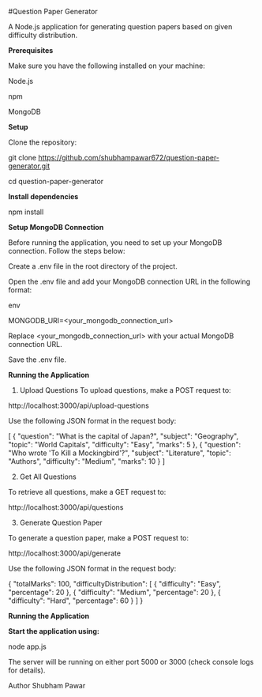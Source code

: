 #Question Paper Generator

A Node.js application for generating question papers based on given difficulty distribution.

**Prerequisites**

Make sure you have the following installed on your machine:

Node.js

npm

MongoDB

**Setup**

Clone the repository:

git clone <https://github.com/shubhampawar672/question-paper-generator.git>

cd question-paper-generator


**Install dependencies**

npm install


**Setup MongoDB Connection**


Before running the application, you need to set up your MongoDB connection. Follow the steps below:

Create a .env file in the root directory of the project.

Open the .env file and add your MongoDB connection URL in the following format:

env


MONGODB_URI=<your_mongodb_connection_url>

Replace <your_mongodb_connection_url> with your actual MongoDB connection URL.


Save the .env file.



**Running the Application**

1. Upload Questions
To upload questions, make a POST request to:

http://localhost:3000/api/upload-questions

Use the following JSON format in the request body:

[
  {
    "question": "What is the capital of Japan?",
    "subject": "Geography",
    "topic": "World Capitals",
    "difficulty": "Easy",
    "marks": 5
  },
  {
    "question": "Who wrote 'To Kill a Mockingbird'?",
    "subject": "Literature",
    "topic": "Authors",
    "difficulty": "Medium",
    "marks": 10
  }
]

2. Get All Questions
   
To retrieve all questions, make a GET request to:

http://localhost:3000/api/questions

3. Generate Question Paper


To generate a question paper, make a POST request to:

http://localhost:3000/api/generate

Use the following JSON format in the request body:

{
  "totalMarks": 100,
  "difficultyDistribution": [
    { "difficulty": "Easy", "percentage": 20 },
    { "difficulty": "Medium", "percentage": 20 },
    { "difficulty": "Hard", "percentage": 60 }
  ]
}

**Running the Application**


**Start the application using:**

node app.js


The server will be running on either port 5000 or 3000 (check console logs for details).

Author
Shubham Pawar
